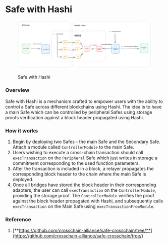 # Safe with Hashi

<figure><img src="../../.gitbook/assets/diagram (1).png" alt=""><figcaption><p>Safe with Hashi</p></figcaption></figure>

### Overview

Safe with Hashi is a mechanism crafted to empower users with the ability to control a Safe across different blockchains using Hashi. The idea is to have a main Safe which can be controlled by peripheral Safes using storage proofs verification against a block header propagated using Hashi.



### How it works

1. Begin by deploying two Safes - the main Safe and the Secondary Safe. Attach a module called `ControllerModule` to the main Safe.
2. Users wishing to execute a cross-chain transaction should call `execTransaction` on the `Peripheral` Safe which just writes in storage a commitment corresponding to the used function parameters.
3. After the transaction is included in a block, a relayer propagates the corresponding block header to the chain where the main Safe is deployed.
4. Once all bridges have stored the block header in their corresponding adapters, the user can call `execTransaction` on the `ControllerModule`, providing the storage proof. The `ControllerModule` verifies the proof against the block header propagated with Hashi, and subsequently calls `execTransaction` on the Main Safe using `execTransactionFromModule`.



### Reference

1. [**https://github.com/crosschain-alliance/safe-crosschain/tree/**](https://github.com/crosschain-alliance/safe-crosschain/tree/)
